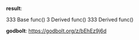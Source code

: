**result**:
 
333
Base func()
3
Derived func()
333
Derived func()
 
**godbolt**: https://godbolt.org/z/bEhEz9j6d
